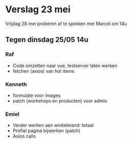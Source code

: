 # Verslag 23 mei

Vrijdag 28 mei proberen af te spreken met Marcel om 14u

## Tegen dinsdag 25/05 14u

### Raf

- Code omzetten naar vue, testserver laten werken
- fetchen (axios) van hot items

### Kenneth

- formulate voor images
- patch (workshops en producten) voor admin

### Emiel

- Verder werken aan winkelmand: totaal
- Profiel pagina bijwerken (patch)
- Axios calls